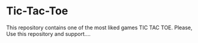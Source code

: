 # Tic-Tac-Toe

This repository contains one of the most liked games TIC TAC TOE. Please, Use this repository and support....
